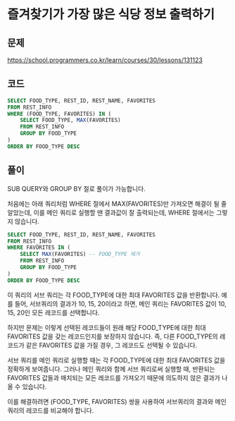 # 즐겨찾기가 가장 많은 식당 정보 출력하기

## 문제

https://school.programmers.co.kr/learn/courses/30/lessons/131123

## 코드

```sql
SELECT FOOD_TYPE, REST_ID, REST_NAME, FAVORITES
FROM REST_INFO
WHERE (FOOD_TYPE, FAVORITES) IN (
    SELECT FOOD_TYPE, MAX(FAVORITES) 
    FROM REST_INFO
    GROUP BY FOOD_TYPE
)
ORDER BY FOOD_TYPE DESC
```

## 풀이

SUB QUERY와 GROUP BY 절로 풀이가 가능합니다.

처음에는 아래 쿼리처럼 WHERE 절에서 MAX(FAVORITES)만 가져오면 해결이 될 줄 알았는데, 이를 메인 쿼리로 실행할 땐 결과값이 잘 출력되는데, WHERE 절에서는 그렇지 않습니다.

```sql
SELECT FOOD_TYPE, REST_ID, REST_NAME, FAVORITES
FROM REST_INFO
WHERE FAVORITES IN (
    SELECT MAX(FAVORITES) -- FOOD_TYPE 제거 
    FROM REST_INFO
    GROUP BY FOOD_TYPE
)
ORDER BY FOOD_TYPE DESC
```

이 쿼리의 서브 쿼리는 각 FOOD_TYPE에 대한 최대 FAVORITES 값을 반환합니다. 예를 들어, 서브쿼리의 결과가 10, 15, 20이라고 하면, 메인 쿼리는 FAVORITES 값이 10, 15, 20인 모든 레코드를 선택합니다.

하지만 문제는 이렇게 선택된 레코드들이 원래 해당 FOOD_TYPE에 대한 최대 FAVORITES 값을 갖는 레코드인지를 보장하지 않습니다. 즉, 다른 FOOD_TYPE의 레코드가 같은 FAVORITES 값을 가질 경우, 그 레코드도 선택될 수 있습니다.

서브 쿼리를 메인 쿼리로 실행할 때는 각 FOOD_TYPE에 대한 최대 FAVORITES 값을 정확하게 보여줍니다. 그러나 메인 쿼리와 함께 서브 쿼리로써 실행할 때, 반환되는 FAVORITES 값들과 매치되는 모든 레코드를 가져오기 때문에 의도하지 않은 결과가 나올 수 있습니다.

이를 해결하려면  (FOOD_TYPE, FAVORITES) 쌍을 사용하여 서브쿼리의 결과와 메인 쿼리의 레코드를 비교해야 합니다.